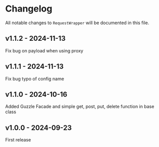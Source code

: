 # Changelog

All notable changes to `RequestWrapper` will be documented in this file.

## v1.1.2 - 2024-11-13

Fix bug on payload when using proxy

## v1.1.1 - 2024-11-13

Fix bug typo of config name

## v1.1.0 - 2024-10-16

Added Guzzle Facade and simple get, post, put, delete function in base class

## v1.0.0 - 2024-09-23

First release
